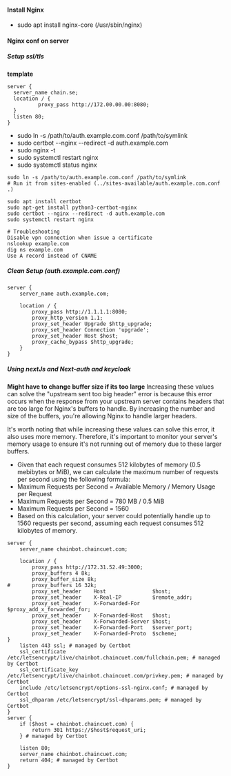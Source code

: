 #### Install Nginx

- sudo apt install nginx-core (/usr/sbin/nginx)

#### Nginx conf on server

##### Setup ssl/tls

**template**

```
server {
  server_name chain.se;
  location / {
          proxy_pass http://172.00.00.00:8080;
  }
  listen 80;
}
```

- sudo ln -s /path/to/auth.example.com.conf /path/to/symlink
- sudo certbot --nginx --redirect -d auth.example.com
- sudo nginx -t
- sudo systemctl restart nginx
- sudo systemctl status nginx

```
sudo ln -s /path/to/auth.example.com.conf /path/to/symlink
# Run it from sites-enabled (../sites-available/auth.example.com.conf .)

sudo apt install certbot
sudo apt-get install python3-certbot-nginx
sudo certbot --nginx --redirect -d auth.example.com
sudo systemctl restart nginx

# Troubleshooting
Disable vpn connection when issue a certificate
nslookup example.com
dig ns example.com
Use A record instead of CNAME
```

##### Clean Setup (auth.example.com.conf)

```
server {
    server_name auth.example.com;

    location / {
        proxy_pass http://1.1.1.1:8080;
        proxy_http_version 1.1;
        proxy_set_header Upgrade $http_upgrade;
        proxy_set_header Connection 'upgrade';
        proxy_set_header Host $host;
        proxy_cache_bypass $http_upgrade;
    }
}
```

##### Using nextJs and Next-auth and keycloak

**Might have to change buffer size if its too large**
Increasing these values can solve the "upstream sent too big header" error is because this error occurs when the
response from your upstream server contains headers that are too large for Nginx's buffers to handle. By increasing the
number and size of the buffers, you're allowing Nginx to handle larger headers.

It's worth noting that while increasing these values can solve this error, it also uses more memory. Therefore, it's
important to monitor your server's memory usage to ensure it's not running out of memory due to these larger buffers.

- Given that each request consumes 512 kilobytes of memory (0.5 mebibytes or MiB), we can calculate the maximum number
  of
  requests per second using the following formula:
- Maximum Requests per Second = Available Memory / Memory Usage per Request
- Maximum Requests per Second = 780 MB / 0.5 MiB
- Maximum Requests per Second = 1560
- Based on this calculation, your server could potentially handle up to 1560 requests per second, assuming each request
  consumes 512 kilobytes of memory.

```
server {
    server_name chainbot.chaincuet.com;

    location / {
        proxy_pass http://172.31.52.49:3000;
        proxy_buffers 4 8k;
	    proxy_buffer_size 8k;
#       proxy_buffers 16 32k;
        proxy_set_header    Host               $host;
        proxy_set_header    X-Real-IP          $remote_addr;
        proxy_set_header    X-Forwarded-For    $proxy_add_x_forwarded_for;
        proxy_set_header    X-Forwarded-Host   $host;
        proxy_set_header    X-Forwarded-Server $host;
        proxy_set_header    X-Forwarded-Port   $server_port;
        proxy_set_header    X-Forwarded-Proto  $scheme;
}
    listen 443 ssl; # managed by Certbot
    ssl_certificate /etc/letsencrypt/live/chainbot.chaincuet.com/fullchain.pem; # managed by Certbot
    ssl_certificate_key /etc/letsencrypt/live/chainbot.chaincuet.com/privkey.pem; # managed by Certbot
    include /etc/letsencrypt/options-ssl-nginx.conf; # managed by Certbot
    ssl_dhparam /etc/letsencrypt/ssl-dhparams.pem; # managed by Certbot
}
server {
    if ($host = chainbot.chaincuet.com) {
        return 301 https://$host$request_uri;
    } # managed by Certbot

    listen 80;
    server_name chainbot.chaincuet.com;
    return 404; # managed by Certbot
}
```


